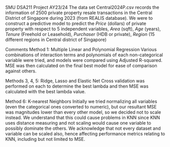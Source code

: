 SMU DSA211 Project AY23/24
The data set Central2024P.csv records the information of 2500 private property resale transactions in the Central District of Singapore during 2023 (from REALIS database). 
We were to construct a predictive model to predict the _Price_ (dollars) of private property with respect to 5 independent variables, _Area_ (sqft), _Age_ (years), _Tenure_ (Freehold or Leasehold), _Purchaser_ (HDB or private), _Region_ (15 different regions in Central district of Singapore) 

Comments
Method 1: Multiple Linear and Polynomial Regression
Various combinations of interaction terms and polynomials of each non-categorical variable were tried, and models were compared using Adjusted R-squared. MSE was then calculated on the final best model for ease of comparison against others.

Methods 3, 4, 5: Ridge, Lasso and Elastic Net
Cross validation was performed on each to determine the best lambda and then MSE was calculated with the best lambda value.

Method 6: K-nearest Neighbors
Initially we tried normalizing all variables (even the categorical ones converted to numeric), but our resultant MSE was magnitudes lower than every other model, so we decided not to scale instead. We understand that this could cause problems in KNN since 
KNN uses distance measuring and not scaling would cause one variable to possibly dominate the others. We acknowledge that not every dataset and variable can be scaled also, hence affecting performance metrics relating to KNN, including but not limited to MSE.

